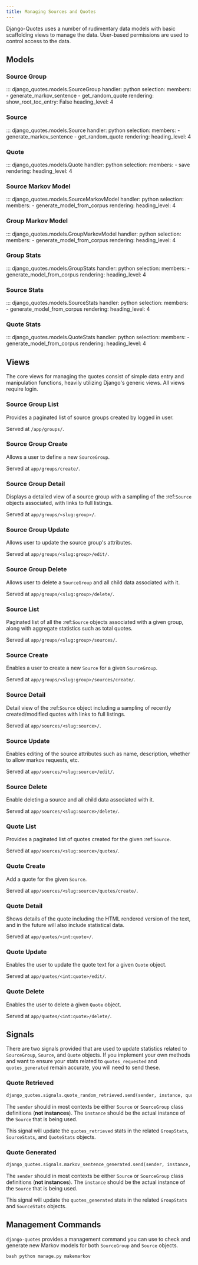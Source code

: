 ```yaml
---
title: Managing Sources and Quotes
---
```


Django-Quotes uses a number of rudimentary data models with basic scaffolding views to manage the data. User-based permissions are used to control access to the data.

## Models

### Source Group

::: django_quotes.models.SourceGroup
    handler: python
    selection:
      members:
        - generate_markov_sentence
        - get_random_quote
    rendering:
      show_root_toc_entry: False
      heading_level: 4
      
### Source

::: django_quotes.models.Source
    handler: python
    selection:
      members:
        - generate_markov_sentence
        - get_random_quote
    rendering:
      heading_level: 4
      
### Quote

::: django_quotes.models.Quote
    handler: python
    selection:
      members:
        - save
    rendering:
      heading_level: 4
      
### Source Markov Model

::: django_quotes.models.SourceMarkovModel
    handler: python
    selection:
      members:
        - generate_model_from_corpus
    rendering:
      heading_level: 4

### Group Markov Model

::: django_quotes.models.GroupMarkovModel
    handler: python
    selection:
      members:
        - generate_model_from_corpus
    rendering:
      heading_level: 4
      
### Group Stats

::: django_quotes.models.GroupStats
    handler: python
    selection:
      members:
        - generate_model_from_corpus
    rendering:
      heading_level: 4
  
### Source Stats
 
::: django_quotes.models.SourceStats
    handler: python
    selection:
      members:
        - generate_model_from_corpus
    rendering:
      heading_level: 4
      
### Quote Stats
       
::: django_quotes.models.QuoteStats
    handler: python
    selection:
      members:
        - generate_model_from_corpus
    rendering:
      heading_level: 4
   
## Views

The core views for managing the quotes consist of simple data entry and manipulation functions, heavily utilizing Django's generic views. All views require login.

### Source Group List

Provides a paginated list of source groups created by logged in user.

Served at `/app/groups/`.

### Source Group Create

Allows a user to define a new `SourceGroup`.

Served at `app/groups/create/`.

### Source Group Detail

Displays a detailed view of a source group with a sampling of the :ref:`Source` objects associated, with links to full listings.

Served at `app/groups/<slug:group>/`.

### Source Group Update

Allows user to update the source group's attributes.

Served at `app/groups/<slug:group>/edit/`.

### Source Group Delete

Allows user to delete a `SourceGroup` and all child data associated with it.

Served at `app/groups/<slug:group>/delete/`.

### Source List

Paginated list of all the :ref:`Source` objects associated with a given group, along with aggregate statistics such as total quotes.

Served at `app/groups/<slug:group>/sources/`.

### Source Create

Enables a user to create a new `Source` for a given `SourceGroup`.

Served at `app/groups/<slug:group>/sources/create/`.

### Source Detail

Detail view of the :ref:`Source` object including a sampling of recently created/modified quotes with links to full listings.

Served at `app/sources/<slug:source>/`.

### Source Update

Enables editing of the source attributes such as name, description, whether to allow markov requests, etc.

Served at `app/sources/<slug:source>/edit/`.

### Source Delete

Enable deleting a source and all child data associated with it.

Served at `app/sources/<slug:source>/delete/`.

### Quote List

Provides a paginated list of quotes created for the given :ref:`Source`.

Served at `app/sources/<slug:source>/quotes/`.

### Quote Create

Add a quote for the given `Source`.

Served at `app/sources/<slug:source>/quotes/create/`.

### Quote Detail

Shows details of the quote including the HTML rendered version of the text, and in the future will also include statistical data.

Served at `app/quotes/<int:quote>/`.

### Quote Update

Enables the user to update the quote text for a given `Quote` object.

Served at `app/quotes/<int:quote>/edit/`.

### Quote Delete

Enables the user to delete a given `Quote` object.

Served at `app/quotes/<int:quote>/delete/`.

## Signals

There are two signals provided that are used to update statistics related to `SourceGroup`, `Source`, and `Quote` objects. If you implement your own methods and want to ensure your stats related to `quotes_requested` and `quotes_generated` remain accurate, you will need to send these.

### Quote Retrieved

```python
django_quotes.signals.quote_random_retrieved.send(sender, instance, quote_retrieved, *args, **kwargs)
```

The `sender` should in most contexts be either `Source` or `SourceGroup` class definitions (**not instances**).
The `instance` should be the actual instance of the `Source` that is being used.

This signal will update the ``quotes_retrieved`` stats in the related ``GroupStats``, ``SourceStats``, and ``QuoteStats`` objects.

### Quote Generated

```python
django_quotes.signals.markov_sentence_generated.send(sender, instance, *args, **kwargs)
```

The `sender` should in most contexts be either `Source` or `SourceGroup` class definitions (**not instances**).
The `instance` should be the actual instance of the `Source` that is being used.

This signal will update the ``quotes_generated`` stats in the related ``GroupStats`` and ``SourceStats`` objects.

## Management Commands

`django-quotes` provides a management command you can use to check and generate new Markov models for both `SourceGroup` and `Source` objects.

``bash
python manage.py makemarkov
``
